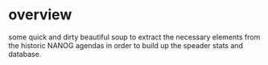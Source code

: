 # overview

some quick and dirty beautiful soup to extract the necessary elements from the
historic NANOG agendas in order to build up the speader stats and database.
